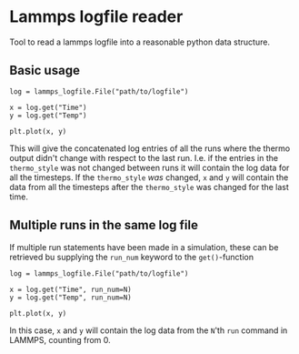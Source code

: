 # Lammps logfile reader
Tool to read a lammps logfile into a reasonable python data structure.

## Basic usage

```
log = lammps_logfile.File("path/to/logfile")

x = log.get("Time")
y = log.get("Temp")

plt.plot(x, y)
```
This will give the concatenated log entries of all the runs where the thermo output didn't change with respect to the last run. I.e. if the entries in the `thermo_style` was not changed between runs it will contain the log data for all the timesteps. If the `thermo_style` *was* changed, `x` and `y` will contain the data from all the timesteps after the `thermo_style` was changed for the last time. 
 
## Multiple runs in the same log file
If multiple run statements have been made in a simulation, these can be retrieved bu supplying the `run_num` keyword to the `get()`-function

```
log = lammps_logfile.File("path/to/logfile")

x = log.get("Time", run_num=N)
y = log.get("Temp", run_num=N)

plt.plot(x, y)
```
In this case, `x` and `y` will contain the log data from the `N`'th `run` command in LAMMPS, counting from 0.
